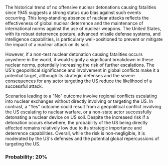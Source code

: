 The historical trend of no offensive nuclear detonations causing fatalities since 1945 suggests a strong status quo bias against such events occurring. This long-standing absence of nuclear attacks reflects the effectiveness of global nuclear deterrence and the maintenance of international norms against the use of nuclear weapons. The United States, with its robust deterrence posture, advanced missile defense systems, and intelligence capabilities, is particularly well-positioned to prevent or mitigate the impact of a nuclear attack on its soil.

However, if a non-test nuclear detonation causing fatalities occurs anywhere in the world, it would signify a significant breakdown in these nuclear norms, potentially increasing the risk of further escalations. The US's geopolitical significance and involvement in global conflicts make it a potential target, although its strategic defenses and the severe consequences for any actor targeting the US reduce the likelihood of a successful attack.

Scenarios leading to a "No" outcome involve regional conflicts escalating into nuclear exchanges without directly involving or targeting the US. In contrast, a "Yes" outcome could result from a geopolitical conflict involving the US escalating to nuclear warfare, or a non-state actor successfully detonating a nuclear device on US soil. Despite the increased risk if a detonation occurs elsewhere, the probability of the US being directly affected remains relatively low due to its strategic importance and deterrence capabilities. Overall, while the risk is non-negligible, it is moderated by the US's defenses and the potential global repercussions of targeting the US.

### Probability: 20%
